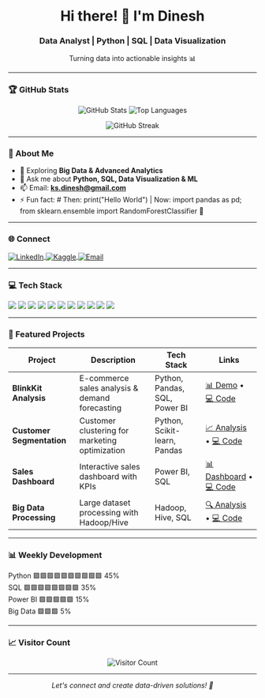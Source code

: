 <h1 align="center">Hi there! 👋 I'm Dinesh</h1>
<h3 align="center">Data Analyst | Python | SQL | Data Visualization</h3>

<p align="center">
  Turning data into actionable insights 📊
</p>

---

### 🏆 GitHub Stats
<p align="center">
  <img src="https://github-readme-stats.vercel.app/api?username=ksdinesh-07&show_icons=true&theme=tokyonight&count_private=true" alt="GitHub Stats" />
  <img src="https://github-readme-stats.vercel.app/api/top-langs/?username=ksdinesh-07&layout=compact&theme=tokyonight" alt="Top Languages" />
</p>

<p align="center">
  <img src="https://github-readme-streak-stats.herokuapp.com/?user=ksdinesh-07&theme=tokyonight" alt="GitHub Streak" />
</p>

---

### 🧠 About Me
- 🌱 Exploring **Big Data & Advanced Analytics**
- 💬 Ask me about **Python, SQL, Data Visualization & ML**
- 📫 Email: **ks.dinesh@gmail.com**
- ⚡ Fun fact: # Then: print("Hello World") | Now: import pandas as pd; from sklearn.ensemble import RandomForestClassifier 🐛

---

### 🌐 Connect
<p align="left">
  <a href="https://linkedin.com/in/dineshks07" target="_blank">
    <img align="center" src="https://img.shields.io/badge/LinkedIn-%230077B5.svg?&style=for-the-badge&logo=linkedin&logoColor=white" alt="LinkedIn"/>
  </a>
  <a href="https://kaggle.com/yourprofile" target="_blank">
    <img align="center" src="https://img.shields.io/badge/Kaggle-%23194933.svg?&style=for-the-badge&logo=kaggle&logoColor=white" alt="Kaggle"/>
  </a>
  <a href="mailto:ks.dinesh@gmail.com">
    <img align="center" src="https://img.shields.io/badge/Email-D14836?style=for-the-badge&logo=gmail&logoColor=white" alt="Email"/>
  </a>
</p>

---

### 💻 Tech Stack
<p align="left">
  <img src="https://img.shields.io/badge/Python-3776AB?style=for-the-badge&logo=python&logoColor=white"/>
  <img src="https://img.shields.io/badge/Pandas-150458?style=for-the-badge&logo=pandas&logoColor=white"/>
  <img src="https://img.shields.io/badge/Seaborn-4C72B0?style=for-the-badge&logo=seaborn&logoColor=white"/>
  <img src="https://img.shields.io/badge/PowerBI-F2C811?style=for-the-badge&logo=power-bi&logoColor=black"/>
  <img src="https://img.shields.io/badge/SQL-003B57?style=for-the-badge&logo=mysql&logoColor=white"/>
  <img src="https://img.shields.io/badge/Hadoop-66CCFF?style=for-the-badge&logo=apache-hadoop&logoColor=black"/>
  <img src="https://img.shields.io/badge/Hive-FF9900?style=for-the-badge&logo=apache-hive&logoColor=white"/>
  <img src="https://img.shields.io/badge/ScikitLearn-F7931E?style=for-the-badge&logo=scikit-learn&logoColor=white"/>
  <img src="https://img.shields.io/badge/Java-007396?style=for-the-badge&logo=java&logoColor=white"/>
  <img src="https://img.shields.io/badge/Git-F05032?style=for-the-badge&logo=git&logoColor=white"/>
  <img src="https://img.shields.io/badge/Linux-FCC624?style=for-the-badge&logo=linux&logoColor=black"/>
</p>

---

### 🚀 Featured Projects
| Project | Description | Tech Stack | Links |
|---------|-------------|------------|--------|
| **BlinkKit Analysis** | E-commerce sales analysis & demand forecasting | Python, Pandas, SQL, Power BI | [📊 Demo](#) • [💻 Code](https://github.com/ksdinesh-07/BlinkKit-Analysis) |
| **Customer Segmentation** | Customer clustering for marketing optimization | Python, Scikit-learn, Pandas | [📈 Analysis](#) • [💻 Code](https://github.com/ksdinesh-07/Customer-Segmentation) |
| **Sales Dashboard** | Interactive sales dashboard with KPIs | Power BI, SQL | [📊 Dashboard](#) • [💻 Code](https://github.com/ksdinesh-07/Sales-Dashboard) |
| **Big Data Processing** | Large dataset processing with Hadoop/Hive | Hadoop, Hive, SQL | [🔍 Analysis](#) • [💻 Code](https://github.com/ksdinesh-07/Big-Data-Processing) |

---

### 📊 Weekly Development
Python        🟩🟩🟩🟩🟩🟩🟩🟩🟩🟩   45%  
SQL           🟩🟩🟩🟩🟩🟩🟩🟩       35%  
Power BI      🟩🟩🟩🟩🟩             15%  
Big Data      🟩🟩🟩                 5%  

---

### 📈 Visitor Count
<p align="center">
  <img src="https://profile-counter.glitch.me/ksdinesh-07/count.svg" alt="Visitor Count"/>
</p>

---

<p align="center">
  <i>Let's connect and create data-driven solutions! 🚀</i>
</p>
